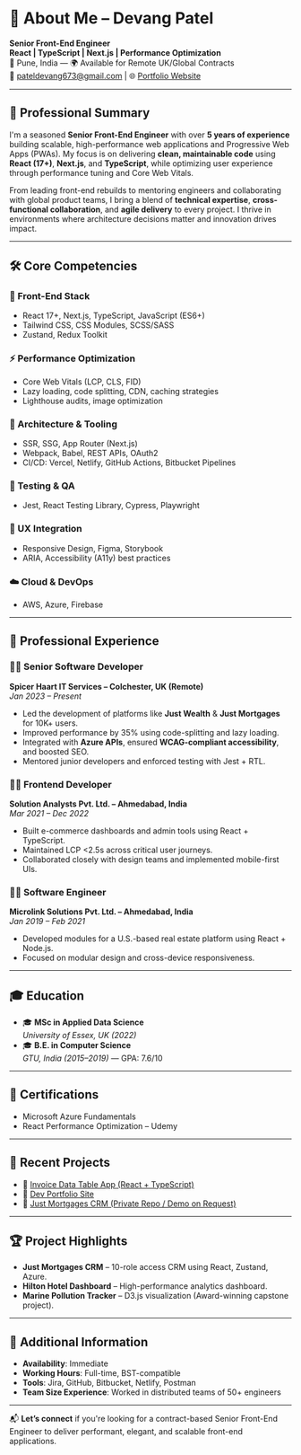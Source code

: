# 👋 About Me – Devang Patel

**Senior Front-End Engineer**  
**React | TypeScript | Next.js | Performance Optimization**  
📍 Pune, India — 🌍 Available for Remote UK/Global Contracts  
📧 pateldevang673@gmail.com | 🌐 [Portfolio Website](https://devangp.netlify.app) 

---

## 🚀 Professional Summary

I'm a seasoned **Senior Front-End Engineer** with over **5 years of experience** building scalable, high-performance web applications and Progressive Web Apps (PWAs). My focus is on delivering **clean, maintainable code** using **React (17+)**, **Next.js**, and **TypeScript**, while optimizing user experience through performance tuning and Core Web Vitals.

From leading front-end rebuilds to mentoring engineers and collaborating with global product teams, I bring a blend of **technical expertise**, **cross-functional collaboration**, and **agile delivery** to every project. I thrive in environments where architecture decisions matter and innovation drives impact.

---

## 🛠️ Core Competencies

### 🔧 Front-End Stack
- React 17+, Next.js, TypeScript, JavaScript (ES6+)
- Tailwind CSS, CSS Modules, SCSS/SASS
- Zustand, Redux Toolkit

### ⚡ Performance Optimization
- Core Web Vitals (LCP, CLS, FID)
- Lazy loading, code splitting, CDN, caching strategies
- Lighthouse audits, image optimization

### 🧱 Architecture & Tooling
- SSR, SSG, App Router (Next.js)
- Webpack, Babel, REST APIs, OAuth2
- CI/CD: Vercel, Netlify, GitHub Actions, Bitbucket Pipelines

### 🧪 Testing & QA
- Jest, React Testing Library, Cypress, Playwright

### 🎨 UX Integration
- Responsive Design, Figma, Storybook
- ARIA, Accessibility (A11y) best practices

### ☁️ Cloud & DevOps
- AWS, Azure, Firebase

---

## 💼 Professional Experience

### 👨‍💻 Senior Software Developer  
**Spicer Haart IT Services – Colchester, UK (Remote)**  
*Jan 2023 – Present*
- Led the development of platforms like **Just Wealth** & **Just Mortgages** for 10K+ users.
- Improved performance by 35% using code-splitting and lazy loading.
- Integrated with **Azure APIs**, ensured **WCAG-compliant accessibility**, and boosted SEO.
- Mentored junior developers and enforced testing with Jest + RTL.

### 👨‍💻 Frontend Developer  
**Solution Analysts Pvt. Ltd. – Ahmedabad, India**  
*Mar 2021 – Dec 2022*
- Built e-commerce dashboards and admin tools using React + TypeScript.
- Maintained LCP <2.5s across critical user journeys.
- Collaborated closely with design teams and implemented mobile-first UIs.

### 👨‍💻 Software Engineer  
**Microlink Solutions Pvt. Ltd. – Ahmedabad, India**  
*Jan 2019 – Feb 2021*
- Developed modules for a U.S.-based real estate platform using React + Node.js.
- Focused on modular design and cross-device responsiveness.

---

## 🎓 Education

- 🎓 **MSc in Applied Data Science**  
  *University of Essex, UK (2022)*
- 🎓 **B.E. in Computer Science**  
  *GTU, India (2015–2019)* — GPA: 7.6/10

---

## 📜 Certifications

- Microsoft Azure Fundamentals
- React Performance Optimization – Udemy

---


## 📁 Recent Projects

- 🔗 [Invoice Data Table App (React + TypeScript)](https://reusablevitetable.netlify.app/)
- 🔗 [Dev Portfolio Site](https://devangp.netlify.app)
- 🔗 [Just Mortgages CRM (Private Repo / Demo on Request)](mailto:pateldevang673@gmail.com?subject=Requesting%20CRM%20Demo)

---

## 🏆 Project Highlights

- **Just Mortgages CRM** – 10-role access CRM using React, Zustand, Azure.
- **Hilton Hotel Dashboard** – High-performance analytics dashboard.
- **Marine Pollution Tracker** – D3.js visualization (Award-winning capstone project).

---

## 🔎 Additional Information

- **Availability**: Immediate  
- **Working Hours**: Full-time, BST-compatible  
- **Tools**: Jira, GitHub, Bitbucket, Netlify, Postman  
- **Team Size Experience**: Worked in distributed teams of 50+ engineers

---

📬 **Let’s connect** if you're looking for a contract-based Senior Front-End Engineer to deliver performant, elegant, and scalable front-end applications.
